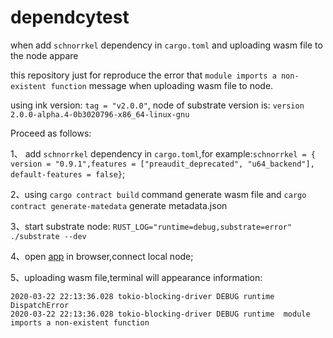 # dependcytest

 when add `schnorrkel` dependency in `cargo.toml` and uploading  wasm file to the node appare  

this repository just for reproduce the error  that  `module imports a non-existent function` message when uploading wasm file to node.

using  ink version: `tag = "v2.0.0"`, node of substrate version is:  `version 2.0.0-alpha.4-0b3020796-x86_64-linux-gnu`

Proceed as follows:

1、 add `schnorrkel` dependency in `cargo.toml`,for example:`schnorrkel = { version = "0.9.1",features = ["preaudit_deprecated", "u64_backend"], default-features = false}`;

2、using `cargo contract build`  command generate wasm file and `cargo contract generate-matedata` generate metadata.json

3、start substrate node: `RUST_LOG="runtime=debug,substrate=error" ./substrate --dev`

4、open [app](https://polkadot.js.org/apps) in browser,connect local node;

5、uploading wasm file,terminal will appearance information:

```
2020-03-22 22:13:36.028 tokio-blocking-driver DEBUG runtime  DispatchError
2020-03-22 22:13:36.028 tokio-blocking-driver DEBUG runtime  module imports a non-existent function
```



